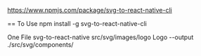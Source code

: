 
https://www.npmjs.com/package/svg-to-react-native-cli



== To Use
npm install -g svg-to-react-native-cli

One File
svg-to-react-native src/svg/images/logo Logo --output ./src/svg/components/

